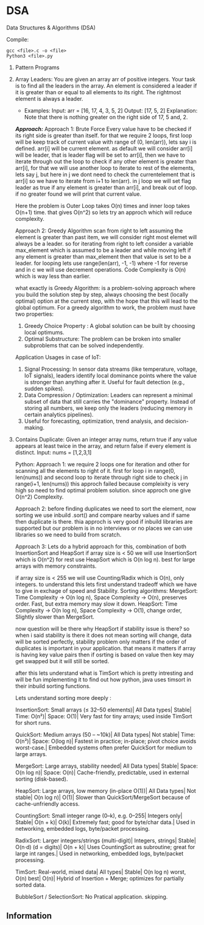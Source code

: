 # DSA
Data Structures & Algorithms (DSA)

Compile:
```
gcc <file>.c -o <file>
Python3 <file>.py
```

1. Pattern Programs

2. Array Leaders: You are given an array arr of positive integers. Your task is to find all the leaders in the array. 
   An element is considered a leader if it is greater than or equal to all elements to its right. 
   The rightmost element is always a leader.
    - Examples:
        Input: arr = [16, 17, 4, 3, 5, 2]
        Output: [17, 5, 2]
        Explanation: Note that there is nothing greater on the right side of 17, 5 and, 2.
   
   ***Approach:***
   Approach 1: Brute Force
   Every value have to be checked if its right side is greater than itself.
   for that we require 2 loops, first loop will be keep track of current value with range of (0, len(arr)), lets say i is defined.
   arr[i] will be current element. as default we will consider arr[i] will be leader, that is leader flag will be set to arr[i], then we have to iterate through out the loop to check if any other element is greater than arr[i], for that we will use another loop to iterate to rest of the elements, lets say j,  but here in j we dont need to check the currentelement that is arr[i] so we have to iterate from i+1 to len(arr). in j loop we will set flag leader as true if any element is greater than arr[i], and break out of loop. if no greater found we will print that current value. 

   Here the problem is Outer Loop takes O(n) times and inner loop takes O(n+1) time. that gives O(n^2) so lets try an approch which will reduce complexity.

   Approach 2: Greedy Algorithm
   scan from right to left assuming the element is greater than past item, we will consider right most elemet will always be a leader.
   so for iterating from right to left consider a variable max_element which is assumed to be a leader and while moving left if any element is greater than max_element then that value is set to be a leader.
   for looping lets use range(len(arr), -1, -1) where -1 for reverse and in c we will use decrement operations. 
   Code Complexity is O(n) which is way less than earlier.

   what exactly is Greedy Algorithm: is a problem-solving approach where you build the solution step by step, always choosing the best (locally optimal) option at the current step, with the hope that this will lead to the global optimum.
   For a greedy algorithm to work, the problem must have two properties:
   1. Greedy Choice Property : A global solution can be built by choosing local optimums.
   2. Optimal Substructure: The problem can be broken into smaller subproblems that can be solved independently.

   Application Usages in case of IoT:
   1. Signal Processing:  In sensor data streams (like temperature, voltage, IoT signals), leaders identify local dominance points where the value is stronger than anything after it. Useful for fault detection (e.g., sudden spikes). 
   2. Data Compression / Optimization: Leaders can represent a minimal subset of data that still carries the "dominance" property. Instead of storing all numbers, we keep only the leaders (reducing memory in certain analytics pipelines).
   3. Useful for forecasting, optimization, trend analysis, and decision-making.

3. Contains Duplicate: Given an integer array nums, return true if any value appears at least twice in the array, 
   and return false if every element is distinct.
   Input: nums = [1,2,3,1]

   Python: 
   Approach 1:
   we require 2 loops one for iteration and other for scanning all the elements to right of it.
   first for loop i in range(0, len(nums)) and second loop to iterate through right side to check j in range(i+1, len(nums))
   this approch failed because compleixity is very high so need to find optimal problem solution. since approch one give O(n^2) Complexity.

   Approach 2: 
   before finding duplicates we need to sort the element, now sorting we use inbuild  .sort() and compare nearby values and if same then duplicate is there.
   thia approch is very good if inbuild libraries are supported but our problem is in no interviews or no places we can  use libraries so we need to build from scratch.

   Approach 3:
   Lets do a hybrid approach for this, combination of both InsertionSort and HeapSort 
   if array size is < 50 we will use InsertionSort which is O(n^2)
   for rest use HeapSort which is O(n log n). best for large arrays with memory constraints.

   if array size is < 255 we will use Counting/Radix  which  is O(n), only integers. 
   to understand this lets first understand tradeoff which we have to give in exchage of speed and Stability.
   Sorting algorithms:
   MergeSort: Time Complexity -> O(n log n), Space Complexity -> O(n), preserves order. Fast, but extra memory may slow it down.
   HeapSort: Time Complexity -> O(n log n), Space Complexity -> O(1), change order, Slightly slower than MergeSort.

   now question will be there why HeapSort if stability issue is there? so when i said stability is there it does not mean sorting will change, data will be sorted perfectly, stability problem only matters if the order of duplicates is important in your application. that means it matters if array is having key value pairs then if osrting is based on value then key may get swapped but it will still be sorted.

   after this lets understand what is TimSort which is pretty intresting and will be fun implementing it to find out how python, java uses timsort in their inbuild sorting functions.

   Lets understand sorting more deeply :

   InsertionSort: 
   Small arrays (≤ 32–50 elements)| All Data types| Stable| Time: O(n²)| Space: O(1)| Very fast for tiny arrays; used inside TimSort for short runs.

   QuickSort: 
   Medium arrays (50 – ~10k)| All Data types| Not stable| Time: O(n²)| Space: O(log n)| Fastest in practice; in-place; pivot choice avoids worst-case.| Embedded systems often prefer QuickSort for medium to large arrays.

   MergeSort:
   Large arrays, stability needed| All Data types| Stable| Space: O(n log n)| Space: O(n)| Cache-friendly, predictable, used in external sorting (disk-based).

   HeapSort:
   Large arrays, low memory (in-place O(1))| All Data types| Not stable| O(n log n)| O(1)| Slower than QuickSort/MergeSort because of cache-unfriendly access.

   CountingSort:
   Small integer range (0–k), e.g. 0–255| Integers only| Stable| O(n + k)| O(k)| Extremely fast; good for byte/char data.| Used in networking, embedded logs, byte/packet processing.

   RadixSort:
   Larger integers/strings (multi-digit)| Integers, strings| Stable| O(n·d) (d = digits)| O(n + k)| Uses CountingSort as subroutine; great for large int ranges.| Used in networking, embedded logs, byte/packet processing.

   TimSort:
   Real-world, mixed data| All types| Stable| O(n log n) worst, O(n) best| O(n)| Hybrid of Insertion + Merge; optimizes for partially sorted data.

   BubbleSort / SelectionSort: No Pratical application. skipping.


## Information




